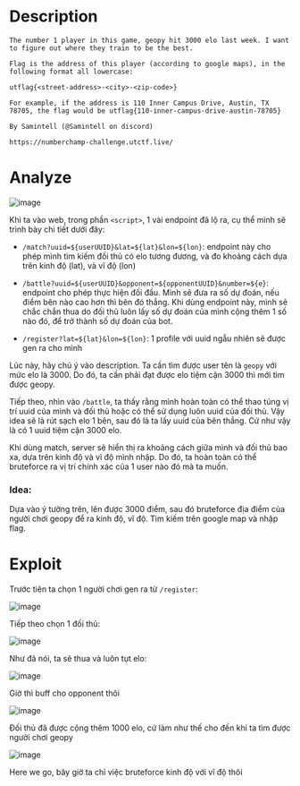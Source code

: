 # Description
```
The number 1 player in this game, geopy hit 3000 elo last week. I want to figure out where they train to be the best.

Flag is the address of this player (according to google maps), in the following format all lowercase:

utflag{<street-address>-<city>-<zip-code>}

For example, if the address is 110 Inner Campus Drive, Austin, TX 78705, the flag would be utflag{110-inner-campus-drive-austin-78705}

By Samintell (@Samintell on discord)

https://numberchamp-challenge.utctf.live/
```

# Analyze

![image](https://github.com/user-attachments/assets/f73c616b-02d1-42b2-a075-48d6dfe87c57)

Khi ta vào web, trong phần `<script>`, 1 vài endpoint đã lộ ra, cụ thể mình sẽ trình bày chi tiết dưới đây:

- `/match?uuid=${userUUID}&lat=${lat}&lon=${lon}`: endpoint này cho phép mình tìm kiếm đối thủ có elo tương đương, và đo khoảng cách dựa trên kinh độ (lat), và vĩ độ (lon)

- `/battle?uuid=${userUUID}&opponent=${opponentUUID}&number=${e}`: endpoint cho phép thực hiện đối đầu. Mình sẽ đưa ra số dự đoán, nếu điểm bên nào cao hơn thì bên đó thắng. Khi dùng endpoint này, mình sẽ chắc chắn thua do đối thủ luôn lấy số dự đoán của mình cộng thêm 1 số nào đó, để trở thành số dự đoán của bot.

- `/register?lat=${lat}&lon=${lon}`: 1 profile với uuid ngẫu nhiên sẽ được gen ra cho mình

Lúc này, hãy chú ý vào description. Ta cần tìm được user tên là `geopy` với mức elo là 3000. Do đó, ta cần phải đạt được elo tiệm cận 3000 thì mới tìm được geopy. 

Tiếp theo, nhìn vào `/battle`, ta thấy rằng mình hoàn toàn có thể thao túng vị trí uuid của mình và đối thủ hoặc có thể sử dụng luôn uuid của đối thủ. Vậy idea sẽ là rút sạch elo 1 bên, sau đó là ta lấy uuid của bên thắng. Cứ như vậy là có 1 uuid tiệm cận 3000 elo.

Khi dùng match, server sẽ hiển thị ra khoảng cách giữa mình và đối thủ bao xa, dựa trên kinh độ và vĩ độ mình nhập. Do đó, ta hoàn toàn có thể bruteforce ra vị trí chính xác của 1 user nào đó mà ta muốn.

### Idea: 
Dựa vào ý tưởng trên, lên được 3000 điểm, sau đó bruteforce địa điểm của người chơi geopy để ra kinh độ, vĩ độ. Tìm kiếm trên google map và nhập flag.

# Exploit

Trước tiên ta chọn 1 người chơi gen ra từ `/register`:

![image](https://github.com/user-attachments/assets/dd08e0e1-32e3-4762-a51c-dc504cfab3e7)

Tiếp theo chọn 1 đối thủ:

![image](https://github.com/user-attachments/assets/4316fa60-dbbb-42d1-9c01-c42b546733a2)

Như đã nói, ta sẽ thua và luôn tụt elo:

![image](https://github.com/user-attachments/assets/0132b09f-f603-4967-85ed-060f0234e71b)

Giờ thì buff cho opponent thôi

![image](https://github.com/user-attachments/assets/87a1bb7a-1e2b-4b5c-9e60-0890a1b686ca)

Đối thủ đã được cộng thêm 1000 elo, cứ làm như thế cho đến khi ta tìm được người chơi geopy

![image](https://github.com/user-attachments/assets/145f081d-5c22-4054-9b99-51fff94ab4a5)

Here we go, bây giờ ta chỉ việc bruteforce kinh độ với vĩ độ thôi
